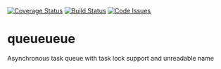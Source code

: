 [![Coverage Status](https://coveralls.io/repos/WeirdCarrotMonster/queueueue/badge.svg?branch=master&service=github)](https://coveralls.io/github/WeirdCarrotMonster/queueueue?branch=master)
[![Build Status](https://travis-ci.org/WeirdCarrotMonster/queueueue.svg?branch=master)](https://travis-ci.org/WeirdCarrotMonster/queueueue)
[![Code Issues](https://www.quantifiedcode.com/api/v1/project/6c85e389021b4f3aac0c096fee8708f7/badge.svg)](https://www.quantifiedcode.com/app/project/6c85e389021b4f3aac0c096fee8708f7)

# queueueue
Asynchronous task queue with task lock support and unreadable name
